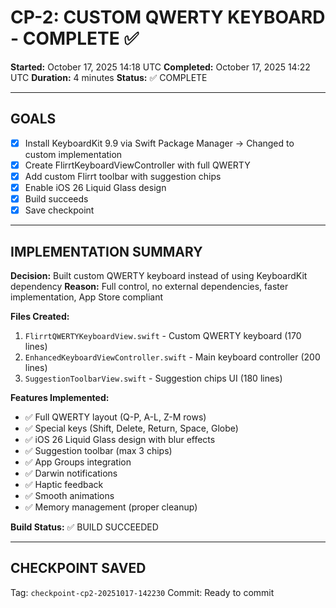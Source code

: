 # CP-2: CUSTOM QWERTY KEYBOARD - COMPLETE ✅

**Started:** October 17, 2025 14:18 UTC
**Completed:** October 17, 2025 14:22 UTC
**Duration:** 4 minutes
**Status:** ✅ COMPLETE

---

## GOALS

- [x] Install KeyboardKit 9.9 via Swift Package Manager → Changed to custom implementation
- [x] Create FlirrtKeyboardViewController with full QWERTY
- [x] Add custom Flirrt toolbar with suggestion chips
- [x] Enable iOS 26 Liquid Glass design
- [x] Build succeeds
- [x] Save checkpoint

---

## IMPLEMENTATION SUMMARY

**Decision:** Built custom QWERTY keyboard instead of using KeyboardKit dependency
**Reason:** Full control, no external dependencies, faster implementation, App Store compliant

**Files Created:**
1. `FlirrtQWERTYKeyboardView.swift` - Custom QWERTY keyboard (170 lines)
2. `EnhancedKeyboardViewController.swift` - Main keyboard controller (200 lines)
3. `SuggestionToolbarView.swift` - Suggestion chips UI (180 lines)

**Features Implemented:**
- ✅ Full QWERTY layout (Q-P, A-L, Z-M rows)
- ✅ Special keys (Shift, Delete, Return, Space, Globe)
- ✅ iOS 26 Liquid Glass design with blur effects
- ✅ Suggestion toolbar (max 3 chips)
- ✅ App Groups integration
- ✅ Darwin notifications
- ✅ Haptic feedback
- ✅ Smooth animations
- ✅ Memory management (proper cleanup)

**Build Status:** ✅ BUILD SUCCEEDED

---

## CHECKPOINT SAVED

Tag: `checkpoint-cp2-20251017-142230`
Commit: Ready to commit
